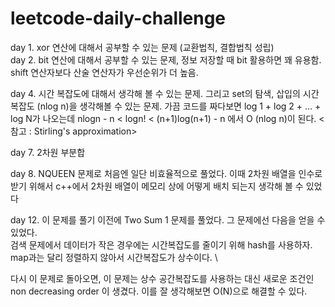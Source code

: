 # leetcode-daily-challenge




day 1. xor 연산에 대해서 공부할 수 있는 문제 (교환법칙, 결합법칙 성립) \
day 2. bit 연산에 대해서 공부할 수 있는 문제, 정보 저장할 때 bit 활용하면 꽤 유용함. 
  shift 연산자보다 산술 연산자가 우선순위가 더 높음.

day 4. 시간 복잡도에 대해서 생각해 볼 수 있는 문제. 그리고 set의 탐색, 삽입의 시간 복잡도 (nlog n)을 생각해볼 수 있는 문제.
  가끔 코드를 짜다보면 log 1 + log 2 + ... + log N가 나오는데 nlogn - n < logn! < (n+1)log(n+1) - n 에서 O (nlog n)이 된다. <참고 : Stirling's approximation>
  

day 7. 2차원 부분합 

day 8. NQUEEN 문제로 처음엔 일단 비효율적으로 풀었다. 이때 2차원 배열을 인수로 받기 위해서 c++에서 2차원 배열이 메모리 상에 어떻게 배치 되는지 생각해 볼 수 있었다



day 12. 이 문제를 풀기 이전에 Two Sum 1 문제를 풀었다. 그 문제에선 다음을 얻을 수 있었다. \
검색 문제에서 데이터가 작은 경우에는 시간복잡도를 줄이기 위해 hash를 사용하자. map과는 달리 정렬하지 않아서 시간복잡도가 상수이다. \

다시 이 문제로 돌아오면, 이 문제는 상수 공간복잡도를 사용하는 대신 새로운 조건인 non decreasing order 이 생겼다. 이를 잘 생각해보면 O(N)으로 해결할 수 있다.
